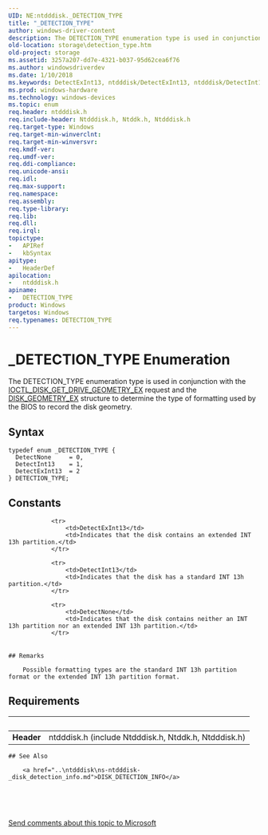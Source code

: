 ```yaml
---
UID: NE:ntdddisk._DETECTION_TYPE
title: "_DETECTION_TYPE"
author: windows-driver-content
description: The DETECTION_TYPE enumeration type is used in conjunction with the IOCTL_DISK_GET_DRIVE_GEOMETRY_EX request and the DISK_GEOMETRY_EX structure to determine the type of formatting used by the BIOS to record the disk geometry.
old-location: storage\detection_type.htm
old-project: storage
ms.assetid: 3257a207-dd7e-4321-b037-95d62cea6f76
ms.author: windowsdriverdev
ms.date: 1/10/2018
ms.keywords: DetectExInt13, ntdddisk/DetectExInt13, ntdddisk/DetectInt13, ntdddisk/DetectNone, storage.detection_type, DetectNone, ntdddisk/DETECTION_TYPE, DETECTION_TYPE, DetectInt13, structs-disk_2d3d7a57-abcd-43b2-a62d-8b8c45a9fca0.xml, _DETECTION_TYPE, DETECTION_TYPE enumeration [Storage Devices]
ms.prod: windows-hardware
ms.technology: windows-devices
ms.topic: enum
req.header: ntdddisk.h
req.include-header: Ntdddisk.h, Ntddk.h, Ntdddisk.h
req.target-type: Windows
req.target-min-winverclnt: 
req.target-min-winversvr: 
req.kmdf-ver: 
req.umdf-ver: 
req.ddi-compliance: 
req.unicode-ansi: 
req.idl: 
req.max-support: 
req.namespace: 
req.assembly: 
req.type-library: 
req.lib: 
req.dll: 
req.irql: 
topictype:
-	APIRef
-	kbSyntax
apitype:
-	HeaderDef
apilocation:
-	ntdddisk.h
apiname:
-	DETECTION_TYPE
product: Windows
targetos: Windows
req.typenames: DETECTION_TYPE
---
```


# _DETECTION_TYPE Enumeration
The DETECTION_TYPE enumeration type is used in conjunction with the <a href="..\ntdddisk\ni-ntdddisk-ioctl_disk_get_drive_geometry_ex.md">IOCTL_DISK_GET_DRIVE_GEOMETRY_EX</a> request and the <a href="..\ntdddisk\ns-ntdddisk-_disk_geometry_ex.md">DISK_GEOMETRY_EX</a> structure to determine the type of formatting used by the BIOS to record the disk geometry.

## Syntax
````
typedef enum _DETECTION_TYPE { 
  DetectNone     = 0,
  DetectInt13    = 1,
  DetectExInt13  = 2
} DETECTION_TYPE;
````

## Constants

<table>
            
                <tr>
                    <td>DetectExInt13</td>
                    <td>Indicates that the disk contains an extended INT 13h partition.</td>
                </tr>
            
                <tr>
                    <td>DetectInt13</td>
                    <td>Indicates that the disk has a standard INT 13h partition.</td>
                </tr>
            
                <tr>
                    <td>DetectNone</td>
                    <td>Indicates that the disk contains neither an INT 13h partition nor an extended INT 13h partition.</td>
                </tr>
</table>

    ## Remarks

        Possible formatting types are the standard INT 13h partition format or the extended INT 13h partition format.

## Requirements
| &nbsp; | &nbsp; |
| ---- |:---- |
| **Header** | ntdddisk.h (include Ntdddisk.h, Ntddk.h, Ntdddisk.h) |

    ## See Also

        <a href="..\ntdddisk\ns-ntdddisk-_disk_detection_info.md">DISK_DETECTION_INFO</a>



 

 

<a href="mailto:wsddocfb@microsoft.com?subject=Documentation%20feedback [storage\storage]:%20DETECTION_TYPE enumeration%20 RELEASE:%20(1/10/2018)&amp;body=%0A%0APRIVACY STATEMENT%0A%0AWe use your feedback to improve the documentation. We don't use your email address for any other purpose, and we'll remove your email address from our system after the issue that you're reporting is fixed. While we're working to fix this issue, we might send you an email message to ask for more info. Later, we might also send you an email message to let you know that we've addressed your feedback.%0A%0AFor more info about Microsoft's privacy policy, see http://privacy.microsoft.com/en-us/default.aspx." title="Send comments about this topic to Microsoft">Send comments about this topic to Microsoft</a>